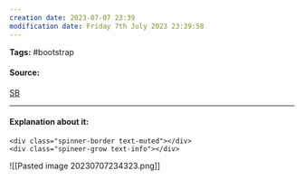 ```yaml
---
creation date: 2023-07-07 23:39
modification date: Friday 7th July 2023 23:39:58
---
```


**Tags:** #bootstrap 

#### Source:
[SB](https://www.w3schools.com/bootstrap4/bootstrap_spinners.asp)

--------------------------------------

#### Explanation about it:

```
<div class="spinner-border text-muted"></div>
<div class="spineer-grow text-info"></div>
```

![[Pasted image 20230707234323.png]]

